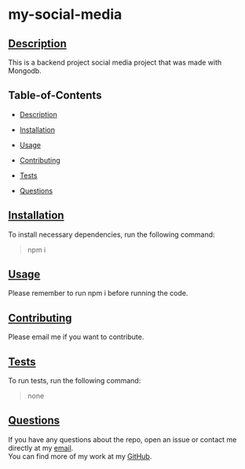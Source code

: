 # my-social-media

##

## [Description](#table-of-contents)

This is a backend project social media project that was made with Mongodb.

## Table-of-Contents

- [Description](#description)
- [Installation](#installation)
- [Usage](#usage)

- [Contributing](#contributing)
- [Tests](#tests)
- [Questions](#questions)

## [Installation](#table-of-contents)

To install necessary dependencies, run the following command:<br>

> npm i

## [Usage](#table-of-contents)

Please remember to run npm i before running the code.

## [Contributing](#table-of-contents)

Please email me if you want to contribute.

## [Tests](#table-of-contents)

To run tests, run the following command:<br>

> none

## [Questions](#table-of-contents)

If you have any questions about the repo, open an issue or contact me directly at my [email](mailto:rodolforamosd11@gmail.com).<br>
You can find more of my work at my [GitHub](https://github.com/rramosx11).
